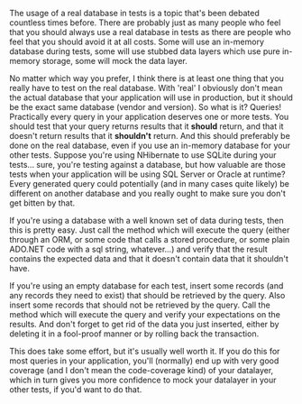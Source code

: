 The usage of a real database in tests is a topic that's been debated countless times before. There are probably just as many people who feel that you should always use a real database in tests as there are people who feel that you should avoid it at all costs.  Some will use an in-memory database during tests, some will use stubbed data layers which use pure in-memory storage, some will mock the data layer.

No matter which way you prefer, I think there is at least one thing that you really have to test on the real database.  With 'real' I obviously don't mean the actual database that your application will use in production, but it should be the exact same database (vendor and version).  So what is it? Queries!  Practically every query in your application deserves one or more tests.  You should test that your query returns results that it <strong>should</strong> return, and that it doesn't return results that it <strong>shouldn't</strong> return.  And this should preferably be done on the real database, even if you use an in-memory database for your other tests.  Suppose you're using NHibernate to use SQLite during your tests... sure, you're testing against a database, but how valuable are those tests when your application will be using SQL Server or Oracle at runtime? Every generated query could potentially (and in many cases quite likely) be different on another database and you really ought to make sure you don't get bitten by that.

If you're using a database with a well known set of data during tests, then this is pretty easy.  Just call the method which will execute the query (either through an ORM, or some code that calls a stored procedure, or some plain ADO.NET code with a sql string, whatever...) and verify that the result contains the expected data and that it doesn't contain data that it shouldn't have.

If you're using an empty database for each test, insert some records (and any records they need to exist) that should be retrieved by the query.  Also insert some records that should not be retrieved by the query.  Call the method which will execute the query and verify your expectations on the results.  And don't forget to get rid of the data you just inserted, either by deleting it in a fool-proof manner or by rolling back the transaction.  

This does take some effort, but it's usually well worth it.  If you do this for most queries in your application, you'll (normally) end up with very good coverage (and I don't mean the code-coverage kind) of your datalayer, which in turn gives you more confidence to mock your datalayer in your other tests, if you'd want to do that.